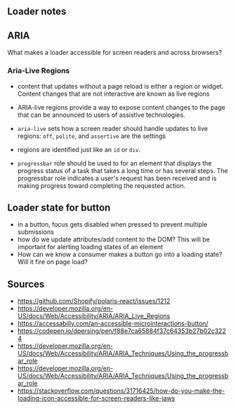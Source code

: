 ## Loader notes

## ARIA

What makes a loader accessible for screen readers and across browsers?

### Aria-Live Regions

- content that updates without a page reload is either a region or widget. Content changes that are not interactive are known as live regions
- ARIA-live regions provide a way to expose content changes to the page that can be announced to users of assistive technologies.
- `aria-live` sets how a screen reader should handle updates to live regions: `off`, `polite`, and `assertive` are the settings
- regions are identified just like an `id` or `div`.

- `progressbar` role should be used to for an element that displays the progress status of a task that takes a long time or has several steps. The progressbar role indicates a user's request has been received and is making progress toward completing the requested action.

## Loader state for button

- in a button, focus gets disabled when pressed to prevent multiple submissions
- how do we update attributes/add content to the DOM? This will be important for alerting loading states of an element
- How can we know a consumer makes a button go into a loading state? Will it fire on page load?

## Sources

- https://github.com/Shopify/polaris-react/issues/1212
- https://developer.mozilla.org/en-US/docs/Web/Accessibility/ARIA/ARIA_Live_Regions
- https://accessabilly.com/an-accessible-microinteractions-button/
- https://codepen.io/dpersing/pen/f88e7ca65884f37c64353b27b02c3224
- https://developer.mozilla.org/en-US/docs/Web/Accessibility/ARIA/ARIA_Techniques/Using_the_progressbar_role
- https://developer.mozilla.org/en-US/docs/Web/Accessibility/ARIA/ARIA_Techniques/Using_the_progressbar_role
- https://stackoverflow.com/questions/31716425/how-do-you-make-the-loading-icon-accessible-for-screen-readers-like-jaws
